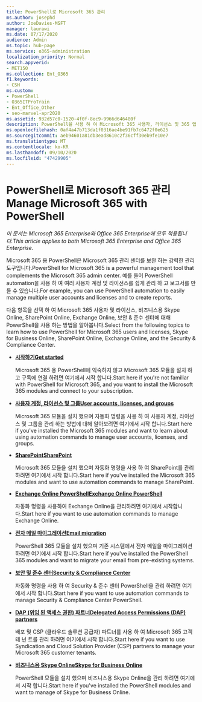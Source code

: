 ```yaml
---
title: PowerShell로 Microsoft 365 관리
ms.author: josephd
author: JoeDavies-MSFT
manager: laurawi
ms.date: 07/17/2020
audience: Admin
ms.topic: hub-page
ms.service: o365-administration
localization_priority: Normal
search.appverid:
- MET150
ms.collection: Ent_O365
f1.keywords:
- CSH
ms.custom:
- PowerShell
- O365ITProTrain
- Ent_Office_Other
- seo-marvel-apr2020
ms.assetid: 932d57c0-1520-4f0f-8ec9-9966d646480f
description: PowerShell을 사용 하 여 Microsoft 365 사용자, 라이선스 및 365 앱을 관리 하는 방법에 대해 알아봅니다.
ms.openlocfilehash: 0af4a47b713da1f0316ae4be91fb7c6472f0e625
ms.sourcegitcommit: aeb94601a81db3ead8610c2f36cff30eb9fe10e7
ms.translationtype: MT
ms.contentlocale: ko-KR
ms.lasthandoff: 09/10/2020
ms.locfileid: "47429905"
---
```

# <a name="manage-microsoft-365-with-powershell"></a><span data-ttu-id="56a25-103">PowerShell로 Microsoft 365 관리</span><span class="sxs-lookup"><span data-stu-id="56a25-103">Manage Microsoft 365 with PowerShell</span></span>

<span data-ttu-id="56a25-104">*이 문서는 Microsoft 365 Enterprise와 Office 365 Enterprise에 모두 적용됩니다.*</span><span class="sxs-lookup"><span data-stu-id="56a25-104">*This article applies to both Microsoft 365 Enterprise and Office 365 Enterprise.*</span></span>

<span data-ttu-id="56a25-105">Microsoft 365 용 PowerShell은 Microsoft 365 관리 센터를 보완 하는 강력한 관리 도구입니다.</span><span class="sxs-lookup"><span data-stu-id="56a25-105">PowerShell for Microsoft 365 is a powerful management tool that complements the Microsoft 365 admin center.</span></span> <span data-ttu-id="56a25-106">예를 들어 PowerShell automation을 사용 하 여 여러 사용자 계정 및 라이선스를 쉽게 관리 하 고 보고서를 만들 수 있습니다.</span><span class="sxs-lookup"><span data-stu-id="56a25-106">For example, you can use PowerShell automation to easily manage multiple user accounts and licenses and to create reports.</span></span>

<span data-ttu-id="56a25-107">다음 항목을 선택 하 여 Microsoft 365 사용자 및 라이선스, 비즈니스용 Skype Online, SharePoint Online, Exchange Online, 보안 & 준수 센터에 대해 PowerShell을 사용 하는 방법을 알아봅니다.</span><span class="sxs-lookup"><span data-stu-id="56a25-107">Select from the following topics to learn how to use PowerShell for Microsoft 365 users and licenses, Skype for Business Online, SharePoint Online, Exchange Online, and the Security & Compliance Center.</span></span>
  
- [<span data-ttu-id="56a25-108">**시작하기**</span><span class="sxs-lookup"><span data-stu-id="56a25-108">**Get started**</span></span>](getting-started-with-microsoft-365-powershell.md)

    <span data-ttu-id="56a25-109">Microsoft 365 용 PowerShell에 익숙하지 않고 Microsoft 365 모듈을 설치 하 고 구독에 연결 하려면 여기에서 시작 합니다.</span><span class="sxs-lookup"><span data-stu-id="56a25-109">Start here if you're not familiar with PowerShell for Microsoft 365, and you want to install the Microsoft 365 modules and connect to your subscription.</span></span>

- [<span data-ttu-id="56a25-110">**사용자 계정, 라이선스 및 그룹**</span><span class="sxs-lookup"><span data-stu-id="56a25-110">**User accounts, licenses, and groups**</span></span>](manage-user-accounts-and-licenses-with-microsoft-365-powershell.md)

    <span data-ttu-id="56a25-111">Microsoft 365 모듈을 설치 했으며 자동화 명령을 사용 하 여 사용자 계정, 라이선스 및 그룹을 관리 하는 방법에 대해 알아보려면 여기에서 시작 합니다.</span><span class="sxs-lookup"><span data-stu-id="56a25-111">Start here if you've installed the Microsoft 365 modules and want to learn about using automation commands to manage user accounts, licenses, and groups.</span></span>

- [<span data-ttu-id="56a25-112">**SharePoint**</span><span class="sxs-lookup"><span data-stu-id="56a25-112">**SharePoint**</span></span>](manage-sharepoint-online-with-microsoft-365-powershell.md)

    <span data-ttu-id="56a25-113">Microsoft 365 모듈을 설치 했으며 자동화 명령을 사용 하 여 SharePoint를 관리 하려면 여기에서 시작 합니다.</span><span class="sxs-lookup"><span data-stu-id="56a25-113">Start here if you've installed the Microsoft 365 modules and want to use automation commands to manage SharePoint.</span></span>

- [<span data-ttu-id="56a25-114">**Exchange Online PowerShell**</span><span class="sxs-lookup"><span data-stu-id="56a25-114">**Exchange Online PowerShell**</span></span>](https://docs.microsoft.com/powershell/exchange/exchange-online/exchange-online-powershell)

    <span data-ttu-id="56a25-115">자동화 명령을 사용하여 Exchange Online을 관리하려면 여기에서 시작합니다.</span><span class="sxs-lookup"><span data-stu-id="56a25-115">Start here if you want to use automation commands to manage Exchange Online.</span></span>

- [<span data-ttu-id="56a25-116">**전자 메일 마이그레이션**</span><span class="sxs-lookup"><span data-stu-id="56a25-116">**Email migration**</span></span>](use-powershell-for-email-migration-to-microsoft-365.md)

    <span data-ttu-id="56a25-117">PowerShell 365 모듈을 설치 했으며 기존 시스템에서 전자 메일을 마이그레이션하려면 여기에서 시작 합니다.</span><span class="sxs-lookup"><span data-stu-id="56a25-117">Start here if you've installed the PowerShell 365 modules and want to migrate your email from pre-existing systems.</span></span>

- [<span data-ttu-id="56a25-118">**보안 및 준수 센터**</span><span class="sxs-lookup"><span data-stu-id="56a25-118">**Security & Compliance Center**</span></span>](https://docs.microsoft.com/powershell/exchange/office-365-scc/office-365-scc-powershell)

    <span data-ttu-id="56a25-119">자동화 명령을 사용 하 여 Security & 준수 센터 PowerShell을 관리 하려면 여기에서 시작 합니다.</span><span class="sxs-lookup"><span data-stu-id="56a25-119">Start here if you want to use automation commands to manage Security & Compliance Center PowerShell.</span></span>

- [<span data-ttu-id="56a25-120">**DAP (위임 된 액세스 권한) 파트너**</span><span class="sxs-lookup"><span data-stu-id="56a25-120">**Delegated Access Permissions (DAP) partners**</span></span>](manage-microsoft-365-with-windows-powershell-for-delegated-access-permissions-dap-p.md)

    <span data-ttu-id="56a25-121">배포 및 CSP (클라우드 솔루션 공급자) 파트너를 사용 하 여 Microsoft 365 고객 테 넌 트를 관리 하려면 여기에서 시작 합니다.</span><span class="sxs-lookup"><span data-stu-id="56a25-121">Start here if you want to use Syndication and Cloud Solution Provider (CSP) partners to manage your Microsoft 365 customer tenants.</span></span>

- [<span data-ttu-id="56a25-122">**비즈니스용 Skype Online**</span><span class="sxs-lookup"><span data-stu-id="56a25-122">**Skype for Business Online**</span></span>](manage-skype-for-business-online-with-microsoft-365-powershell.md)

    <span data-ttu-id="56a25-123">PowerShell 모듈을 설치 했으며 비즈니스용 Skype Online을 관리 하려면 여기에서 시작 합니다.</span><span class="sxs-lookup"><span data-stu-id="56a25-123">Start here if you've installed the PowerShell modules and want to manage of Skype for Business Online.</span></span>
